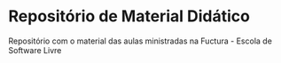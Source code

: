 # Repositório de Material Didático

Repositório com o material das aulas ministradas na Fuctura - Escola de Software Livre
